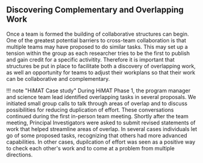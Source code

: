 ## Discovering Complementary and Overlapping Work

Once a team is formed the building of collaborative structures can begin. One of the greatest potential barriers to cross-team collaboration is that multiple teams may have proposed to do similar tasks. This may set up a tension within the group as each researcher tries to be the first to publish and gain credit for a specific activitity. Therefore it is important that structures be put in place to facilitate both a discovery of overlapping work, as well an opportunity for teams to adjust their workplans so that their work can be collaborative and complementary.
  
!!! note "HiMAT Case study"
    During HiMAT Phase 1, the program manager and science team lead identified overlapping tasks in several proposals. We initiated small group calls to talk through areas of overlap and to discuss possibilities for reducing duplication of effort. These conversations continued during the first in-person team meeting. Shortly after the team meeting, Principal Investigators were asked to submit revised statements of work that helped streamline areas of overlap. In several cases individuals let go of some proposed tasks, recognizing that others had more advanced capabilities. In other cases, dupilcation of effort was seen as a positive way to check each other's work and to come at a problem from multiple directions.

